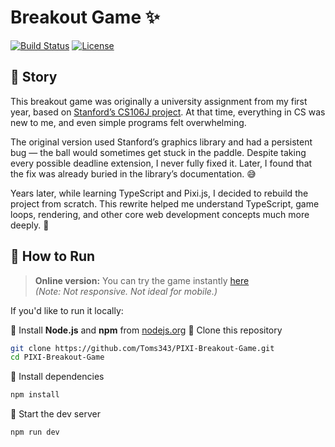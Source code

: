 # Breakout Game ✨

[![Build Status](https://img.shields.io/badge/build-passing-brightgreen)](https://github.com/Toms343/PIXI-Breakout-Game)
[![License](https://img.shields.io/badge/license-MIT-blue)](https://github.com/Toms343/PIXI-Breakout-Game/blob/main/LICENSE)

## 🧠 Story

This breakout game was originally a university assignment from my first year, based on [Stanford’s CS106J project](https://web.stanford.edu/class/cs106j/handouts/18-Assignment3.pdf). At that time, everything in CS was new to me, and even simple programs felt overwhelming.

The original version used Stanford’s graphics library and had a persistent bug — the ball would sometimes get stuck in the paddle. Despite taking every possible deadline extension, I never fully fixed it. Later, I found that the fix was already buried in the library’s documentation. 😅

Years later, while learning TypeScript and Pixi.js, I decided to rebuild the project from scratch. This rewrite helped me understand TypeScript, game loops, rendering, and other core web development concepts much more deeply. 🚀

## 🚀 How to Run

> **Online version:** You can try the game instantly [here](https://pixi-breakout-game.vercel.app/)  
> _(Note: Not responsive. Not ideal for mobile.)_

If you'd like to run it locally:

📍 Install **Node.js** and **npm** from [nodejs.org](https://nodejs.org/)
📍 Clone this repository  
```bash
git clone https://github.com/Toms343/PIXI-Breakout-Game.git
cd PIXI-Breakout-Game
```
📍 Install dependencies
```bash
npm install
```
📍 Start the dev server
```bash
npm run dev
```

